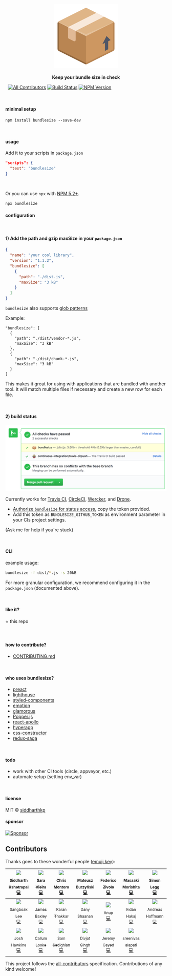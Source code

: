 <p align="center">
  <img src="https://raw.githubusercontent.com/siddharthkp/bundlesize/master/art/logo.png" height="200px"/>
  <br><br>
  <b>Keep your bundle size in check</b>
  <br>
</p>

&nbsp;
[![All Contributors](https://img.shields.io/badge/all_contributors-20-orange.svg?style=flat-square)](#contributors)
[![Build Status](https://travis-ci.org/siddharthkp/bundlesize.svg?branch=master)](https://travis-ci.org/siddharthkp/bundlesize)
[![NPM Version](https://img.shields.io/npm/v/bundlesize.svg)](https://npmjs.org/package/bundlesize)

&nbsp;

#### minimal setup
```
npm install bundlesize --save-dev
```

&nbsp;

#### usage


Add it to your scripts in `package.json`

```json
"scripts": {
  "test": "bundlesize"
}
```

&nbsp;

Or you can use `npx` with [NPM 5.2+](https://medium.com/@maybekatz/introducing-npx-an-npm-package-runner-55f7d4bd282b).

```bash
npx bundlesize
```

#### configuration

&nbsp;

#### 1) Add the path and gzip maxSize in your `package.json`


```json
{
  "name": "your cool library",
  "version": "1.1.2",
  "bundlesize": [
    {
      "path": "./dist.js",
      "maxSize": "3 kB"
    }
  ]
}
```

`bundlesize` also supports [glob patterns](https://github.com/isaacs/node-glob)

Example:

```
"bundlesize": [
  {
    "path": "./dist/vendor-*.js",
    "maxSize": "3 kB"
  },
  {
    "path": "./dist/chunk-*.js",
    "maxSize": "3 kB"
  }
]

```

This makes it great for using with applications that are bundled with another tool. It will match multiple files if necessary and create a new row for each file.

&nbsp;

#### 2) build status

![build status](https://raw.githubusercontent.com/siddharthkp/bundlesize/master/art/status.png)

Currently works for [Travis CI](https://travis-ci.org), [CircleCI](https://circleci.com/), [Wercker](http://www.wercker.com), and [Drone](http://readme.drone.io/).

- [Authorize `bundlesize` for status access](https://github.com/login/oauth/authorize?scope=repo%3Astatus&client_id=6756cb03a8d6528aca5a), copy the token provided.
- Add this token as `BUNDLESIZE_GITHUB_TOKEN` as environment parameter in your CIs project settings.

(Ask me for help if you're stuck)


&nbsp;

#### CLI

example usage:

```sh
bundlesize -f dist/*.js -s 20kB
```

For more granular configuration, we recommend configuring it in the `package.json` (documented above).

&nbsp;

#### like it?

:star: this repo

&nbsp;

#### how to contribute?

- [CONTRIBUTING.md](CONTRIBUTING.md)

&nbsp;

#### who uses bundlesize?

- [preact](https://github.com/developit/preact)
- [lighthouse](https://github.com/GoogleChrome/lighthouse)
- [styled-components](https://github.com/styled-components/styled-components)
- [emotion](https://github.com/tkh44/emotion)
- [glamorous](https://github.com/paypal/glamorous)
- [Popper.js](https://github.com/FezVrasta/popper.js)
- [react-apollo](https://github.com/apollographql/react-apollo)
- [hyperapp](https://github.com/hyperapp/hyperapp)
- [css-constructor](https://github.com/siddharthkp/css-constructor)
- [redux-saga](https://github.com/redux-saga/redux-saga)


&nbsp;

#### todo

- work with other CI tools (circle, appveyor, etc.)
- automate setup (setting env_var)

&nbsp;

#### license

MIT © [siddharthkp](https://github.com/siddharthkp)

#### sponsor

[![Sponsor](https://app.codesponsor.io/embed/LhLT2c31ydJzdLUuSR9f8mCA/siddharthkp/bundlesize.svg)](https://app.codesponsor.io/link/LhLT2c31ydJzdLUuSR9f8mCA/siddharthkp/bundlesize)

## Contributors

Thanks goes to these wonderful people ([emoji key](https://github.com/kentcdodds/all-contributors#emoji-key)):

<!-- ALL-CONTRIBUTORS-LIST:START - Do not remove or modify this section -->
| [<img src="https://avatars0.githubusercontent.com/u/1863771?v=4" width="100px;"/><br /><sub>Siddharth Kshetrapal</sub>](https://github.com/siddharthkp)<br />[💻](https://github.com/siddharthkp/bundlesize/commits?author=siddharthkp "Code") | [<img src="https://avatars0.githubusercontent.com/u/1051509?v=4" width="100px;"/><br /><sub>Sara Vieira</sub>](http://iamsaravieira.com)<br />[💻](https://github.com/siddharthkp/bundlesize/commits?author=SaraVieira "Code") | [<img src="https://avatars0.githubusercontent.com/u/639255?v=4" width="100px;"/><br /><sub>Chris Montoro</sub>](https://github.com/montmanu)<br />[💻](https://github.com/siddharthkp/bundlesize/commits?author=montmanu "Code") | [<img src="https://avatars2.githubusercontent.com/u/9800850?v=4" width="100px;"/><br /><sub>Mateusz Burzyński</sub>](https://github.com/Andarist)<br />[💻](https://github.com/siddharthkp/bundlesize/commits?author=Andarist "Code") | [<img src="https://avatars2.githubusercontent.com/u/5382443?v=4" width="100px;"/><br /><sub>Federico Zivolo</sub>](https://fezvrasta.github.io)<br />[💻](https://github.com/siddharthkp/bundlesize/commits?author=FezVrasta "Code") | [<img src="https://avatars1.githubusercontent.com/u/1401513?v=4" width="100px;"/><br /><sub>Masaaki Morishita</sub>](http://morishitter.github.io)<br />[💻](https://github.com/siddharthkp/bundlesize/commits?author=morishitter "Code") | [<img src="https://avatars2.githubusercontent.com/u/11544418?v=4" width="100px;"/><br /><sub>Simon Legg</sub>](https://github.com/leggsimon)<br />[💻](https://github.com/siddharthkp/bundlesize/commits?author=leggsimon "Code") |
| :---: | :---: | :---: | :---: | :---: | :---: | :---: |
| [<img src="https://avatars3.githubusercontent.com/u/16456651?v=4" width="100px;"/><br /><sub>Sangboak Lee</sub>](https://github.com/echo304)<br />[💻](https://github.com/siddharthkp/bundlesize/commits?author=echo304 "Code") | [<img src="https://avatars2.githubusercontent.com/u/4967600?v=4" width="100px;"/><br /><sub>James Baxley</sub>](https://meteor.io)<br />[💻](https://github.com/siddharthkp/bundlesize/commits?author=jbaxleyiii "Code") | [<img src="https://avatars3.githubusercontent.com/u/1824298?v=4" width="100px;"/><br /><sub>Karan Thakkar</sub>](https://twitter.com/geekykaran)<br />[💻](https://github.com/siddharthkp/bundlesize/commits?author=karanjthakkar "Code") | [<img src="https://avatars0.githubusercontent.com/u/1116738?v=4" width="100px;"/><br /><sub>Dany Shaanan</sub>](https://danyshaanan.com)<br />[💻](https://github.com/siddharthkp/bundlesize/commits?author=danyshaanan "Code") | [<img src="https://avatars0.githubusercontent.com/u/3415488?v=4" width="100px;"/><br /><sub>Anup</sub>](https://twitter.com/_reznord)<br />[💻](https://github.com/siddharthkp/bundlesize/commits?author=reznord "Code") | [<img src="https://avatars3.githubusercontent.com/u/5569608?v=4" width="100px;"/><br /><sub>Fidan Hakaj</sub>](https://www.linkedin.com/in/fidan-hakaj)<br />[💻](https://github.com/siddharthkp/bundlesize/commits?author=fdnhkj "Code") | [<img src="https://avatars2.githubusercontent.com/u/365742?v=4" width="100px;"/><br /><sub>Andreas Hoffmann</sub>](https://twitter.com/devdreas)<br />[💻](https://github.com/siddharthkp/bundlesize/commits?author=Furizaa "Code") |
| [<img src="https://avatars0.githubusercontent.com/u/9123458?v=4" width="100px;"/><br /><sub>Josh Hawkins</sub>](https://josh.hawkins.is)<br />[💻](https://github.com/siddharthkp/bundlesize/commits?author=hawkins "Code") | [<img src="https://avatars2.githubusercontent.com/u/250617?v=4" width="100px;"/><br /><sub>Callum Locke</sub>](http://callumlocke.com/)<br />[💻](https://github.com/siddharthkp/bundlesize/commits?author=callumlocke "Code") | [<img src="https://avatars1.githubusercontent.com/u/3485942?v=4" width="100px;"/><br /><sub>Sam Sedighian</sub>](https://github.com/Sedighian)<br />[💻](https://github.com/siddharthkp/bundlesize/commits?author=Sedighian "Code") | [<img src="https://avatars3.githubusercontent.com/u/6177621?v=4" width="100px;"/><br /><sub>Divjot Singh</sub>](http://bogas04.github.io)<br />[💻](https://github.com/siddharthkp/bundlesize/commits?author=bogas04 "Code") | [<img src="https://avatars2.githubusercontent.com/u/244704?v=4" width="100px;"/><br /><sub>Jeremy Gayed</sub>](http://www.jeremygayed.com)<br />[💻](https://github.com/siddharthkp/bundlesize/commits?author=tizmagik "Code") | [<img src="https://avatars0.githubusercontent.com/u/2767425?v=4" width="100px;"/><br /><sub>sreenivas alapati</sub>](https://medium.com/@sreenivas)<br />[💻](https://github.com/siddharthkp/bundlesize/commits?author=cg-cnu "Code") |
<!-- ALL-CONTRIBUTORS-LIST:END -->

This project follows the [all-contributors](https://github.com/kentcdodds/all-contributors) specification. Contributions of any kind welcome!